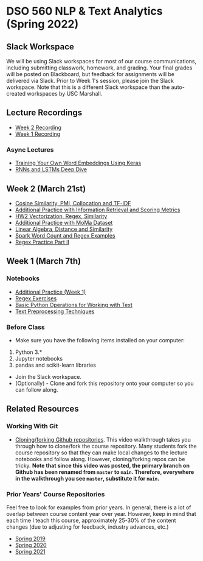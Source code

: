 # DSO 560 NLP & Text Analytics (Spring 2022)

## Slack Workspace
We will be using Slack workspaces for most of our course communications, including submitting classwork, homework, and grading. Your final grades will be posted on Blackboard, but feedback for assignments will be delivered via Slack. Prior to Week 1's session, please join the Slack workspace. 
Note that this is a different Slack workspace than the auto-created workspaces by USC Marshall.

## Lecture Recordings
* [Week 2 Recording](https://usc.zoom.us/rec/share/dJdXUo2GCjDrkI-DmEoFS7VVcTdtLFhmxgeslB-PGQaKDh0v0npBvMxrkeuWl06e.3-BBKkhmmMnb4AfG?startTime=1647999047000)
* [Week 1 Recording](https://usc.zoom.us/rec/share/WkQz2xhXt9FLfdW91XY_lZJu1fjyVvwfpZJ8u7Up0WeIPKuULlvNcDf4pdVKql6Z.aC_H890ztXp8imgk?startTime=1646792734000)

### Async Lectures

* [Training Your Own Word Embeddings Using Keras](https://youtu.be/Wp-Wb456kSU)
* [RNNs and LSTMs Deep Dive](https://youtu.be/Bt9zoPMzZZQ)

## Week 2 (March 21st)
- [Cosine Similarity, PMI, Collocation and TF-IDF](https://colab.research.google.com/drive/1DiVzTkmcvwF0b5Hn_L-YZSkQj-t_hDVU?usp=sharing)
- [Additional Practice with Information Retrieval and Scoring Metrics](https://colab.research.google.com/drive/1Ls90FpBt4UA3epTJJPuvnVgEAyBrJrPt#scrollTo=t7QRI4ZnkdXq)
- [HW2 Vectorization, Regex, Similarity](https://colab.research.google.com/drive/1-PXGdEDlXCwi9BQ0jmZfJOBQ618zGS8K?usp=sharing)
- [Additional Practice with MoMa Dataset](https://colab.research.google.com/drive/1ShrXvEhjYX2UpcWfHZttjwvfkg9sICJM?usp=sharing)
- [Linear Algebra, Distance and Similarity](https://colab.research.google.com/drive/1CrwxdViIf2RFK0hu7rfALviGcAnFsiaZ?usp=sharing)
- [Spark Word Count and Regex Examples](https://databricks-prod-cloudfront.cloud.databricks.com/public/4027ec902e239c93eaaa8714f173bcfc/5232729486082968/1540886924384845/4388619205012290/latest.html)
- [Regex Practice Part II](https://colab.research.google.com/drive/1TqZjdnwHfSYq5UWA5WPBytdqqw-RdlJd?usp=sharing)

## Week 1 (March 7th)

### Notebooks

- [Additional Practice (Week 1)](https://colab.research.google.com/drive/188c831NLwIJDxOq9gNrr8cetRGeLvyR_?usp=sharing)
- [Regex Exercises](https://colab.research.google.com/drive/1HlAVLTZ0S9qbOlp9NuSarBQpbCe9--hx?usp=sharing)
- [Basic Python Operations for Working with Text](https://colab.research.google.com/drive/18ZnVWNOEezUTB8ax7YF2P2xgyvtUUkf3?usp=sharing)
- [Text Preprocessing Techniques](https://colab.research.google.com/drive/16Ojv3l7tY9E3zWfZUxe-FSq7UEs5hfuS?usp=sharing)

### Before Class
* Make sure you have the following items installed on your computer:
1. Python 3.*
2. Jupyter notebooks
3. pandas and scikit-learn libraries

* Join the Slack workspace.
* (Optionally) - Clone and fork this repository onto your computer so you can follow along.

## Related Resources

### Working With Git
* [Cloning/forking Github repositories](https://www.youtube.com/watch?v=vRxUGhMYHGQ). This video walkthrough takes you through how to clone/fork the course repository. Many students fork the course repository so that they can make local changes to the lecture notebooks and follow along. However, cloning/forking repos can be tricky. **Note that since this video was posted, the primary branch on Github has been renamed from `master` to `main`. Therefore, everywhere in the walkthrough you see `master`, substitute it for `main`.**

### Prior Years' Course Repositories

Feel free to look for examples from prior years. In general, there is a lot of overlap between course content year over year. However, keep in mind that each time I teach this course, approximately 25-30% of the content changes (due to adjusting for feedback, industry advances, etc.)

* [Spring 2019](https://github.com/ychennay/dso-599-text-analytics-nlp)
* [Spring 2020](https://github.com/ychennay/dso-560-nlp-and-text-analytics)
* [Spring 2021](https://github.com/ychennay/dso-560-nlp-text-analytics-SPRING-2021)
